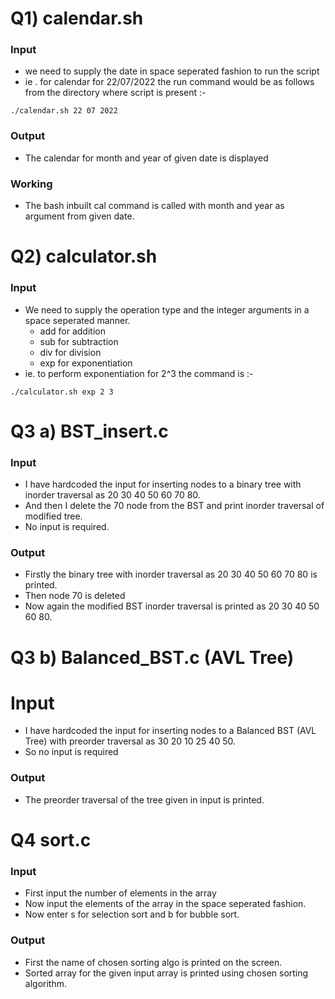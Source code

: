 # Q1) calendar.sh
### Input
* we need to supply the date in space seperated fashion to run the script
* ie . for calendar for 22/07/2022 the run command would be as follows from the directory where script is present :- 
```
./calendar.sh 22 07 2022
```
### Output
* The calendar for month and year of given date is displayed

### Working
* The bash inbuilt cal command is called with month and year as argument from given date.

# Q2) calculator.sh
### Input
* We need to supply the operation type and the integer arguments in a space seperated manner.
  * add for addition
  * sub for subtraction
  * div for division
  * exp for exponentiation
* ie. to perform exponentiation for 2^3 the command is :-
```
./calculator.sh exp 2 3
```

# Q3 a) BST_insert.c
### Input
* I have hardcoded the input for inserting nodes to a binary tree with inorder traversal as 20 30 40 50 60 70 80.
* And then I delete the 70 node from the BST and print inorder traversal of modified tree.
* No input is required.
### Output
* Firstly the binary tree with inorder traversal as 20 30 40 50 60 70 80 is printed.
* Then node 70 is deleted
* Now again the modified BST inorder traversal is printed as 20 30 40 50 60 80.

# Q3 b) Balanced_BST.c (AVL Tree)
# Input
* I have hardcoded the input for inserting nodes to a Balanced BST (AVL Tree) with preorder traversal as 30 20 10 25 40 50.
* So no input is required
### Output
* The preorder traversal of the tree given in input is printed.

# Q4 sort.c
### Input
* First input the number of elements in the array
* Now input the elements of the array in the space seperated fashion.
* Now enter s for selection sort and b for bubble sort.

### Output
* First the name of chosen sorting algo is printed on the screen.
* Sorted array for the given input array is printed using chosen sorting algorithm.